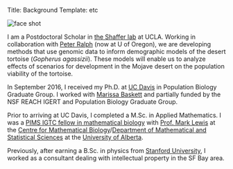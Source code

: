 Title: Background
Template: etc

![face shot]({filename}/images/headshot_250x333.jpeg)

I am a Postdoctoral Scholar in <a href="https://www.eeb.ucla.edu/Faculty/Shaffer/">the Shaffer lab</a>
at UCLA.
Working in collaboration with <a href="http://ralphlab.usc.edu/">Peter Ralph</a> (now at U of Oregon), we are developing methods that use genomic data to inform demographic models of the desert tortoise (<em>Gopherus agassizii</em>).
These models will enable us to analyze effects of scenarios for development in
the Mojave desert on the population viability of the tortoise.


In September 2016, I received my Ph.D. at <a href="http://www.ucdavis.edu">UC
Davis</a> in Population Biology Graduate Group. I worked with <a
href="http://www.des.ucdavis.edu/faculty/baskett/research.html">Marissa
Baskett</a> and partially funded by the NSF REACH IGERT and Population Biology
Graduate Group.

Prior to arriving at UC Davis, I completed a M.Sc. in Applied Mathematics. I was a <a
 href="http://www.pims.math.ca/scientific/graduate-training-igtc/mathematical-biology">PIMS
 IGTC fellow in mathematical biology</a> with <a
 href="http://www.math.ualberta.ca/~mlewis/">Prof.  Mark Lewis</a> at
 the <a href="http://www.math.ualberta.ca/~mathbio">Centre for
 Mathematical Biology</a>/<a
 href="http://www.math.ualberta.ca/">Department of Mathematical and
 Statistical Sciences</a> at the <a
 href="http://www.ualberta.ca/">University of Alberta</a>.


Previously, after earning a B.Sc. in physics from <a
href="http://www.stanford.edu"> Stanford University</a>, I worked as
a consultant dealing with intellectual property in the SF Bay area.

  
